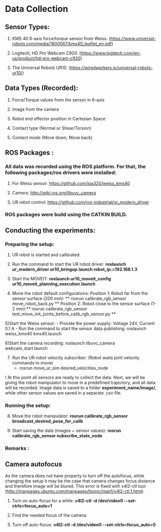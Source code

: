 # Data Collection

## Sensor Types:

1) KMS 40 6-axis force/torque sensor from Weiss. (https://www.universal-robots.com/media/1800067/kms40_leaflet_en.pdf) 

2) Logitech, HD Pro Webcam C920. (https://www.logitech.com/en-us/product/hd-pro-webcam-c920)

3) The Universal Robots UR10. (https://wiredworkers.io/universal-robots-ur10/)


## Data Types (Recorded):

1) Force/Torque values from the sensor in 6-axis
 
2) Image from the camera

3) Robot end effector position in Cartesian Space

4) Contact type (Normal or Shear/Torsion)

4) Contact mode (Move down, Move back)


## ROS Packages :

### All data was recorded using the ROS platform. For that, the following packages/ros drivers were installed:


1) For Weiss sensor: https://github.com/ipa320/weiss_kms40

2) Camera: http://wiki.ros.org/libuvc_camera
 
3) UR robot control: https://github.com/ros-industrial/ur_modern_driver


### ROS packages were build using the CATKIN BUILD. 


## Conducting the experiments:

### Preparing the setup:

1) UR robot is started and calibrated. 

2) Run the command to start the UR robot driver: **roslaunch ur_modern_driver ur10_bringup.launch robot_ip:=192.168.1.3**

3) Start the MOVEIT: **roslaunch ur10_moveit_config ur10_moveit_planning_execution.launch** 

4) Move the robot default configurations:
	Position 1: Robot far from the sensor surface (200 mm): ** rosrun calibrate_rgb_sensor move_robot_back.py **
	Position 2: Robot close to the sensor surface (1-2 mm):** rosrun calibrate_rgb_sensor test_move_init_joints_before_calib_rgb_sensor.py **

5)Start the Weiss sensor: 
	- Provide the power supply: Voltage 24V, Current 0.1 A 
	- Run the command to start the sensor data publishing: roslaunch weiss_kms40 kms40.launch 

6)Start the camera recording: roslaunch libuvc_camera webcam_start.launch


7) Run the UR robot velocity subscriber: (Robot waits joint velocity commands to move)
	- rosrun move_ur_sim desired_velocities_node

! At this point all sensors are ready to collect the data. Next, we will be giving the robot manipulator to move in a predefined trajectory, and all data will be recorded. Image data is saved to a folder **experiment_name/image/**, while other sensor values are saved in a separate .csv file. 


### Running the setup: 

8) Move the robot manipulator: **rosrun calibrate_rgb_sensor broadcast_desired_pose_for_calib**

9) Start saving the data (images + sensor values): **rosrun calibrate_rgb_sensor subscribe_state_node**


### Remarks :


## Camera autofocus

As the camera does not have property to turn off the autofocus, while changing the setup it may be the case that camera changes focus distance and therefore image will be blured. This error is fixed with v4l2-ctl tool (http://manpages.ubuntu.com/manpages/bionic/man1/v4l2-ctl.1.html).

1) Turn on auto-focus for a while: **v4l2-ctl -d /dev/video0 --set-ctrls=focus_auto=1**

2) Find the needed focus of the camera. 

3) Turn off auto-focus: **v4l2-ctl -d /dev/video0 --set-ctrls=focus_auto=0**

